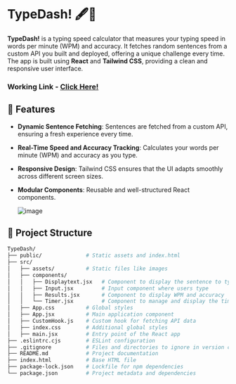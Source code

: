# TypeDash! 🖋️💨

**TypeDash!** is a typing speed calculator that measures your typing speed in words per minute (WPM) and accuracy. It fetches random sentences from a custom API you built and deployed, offering a unique challenge every time. The app is built using **React** and **Tailwind CSS**, providing a clean and responsive user interface.

### Working Link - [Click Here!](https://typing-speed-test-chi.vercel.app/)

## 🚀 Features

- **Dynamic Sentence Fetching**: Sentences are fetched from a custom API, ensuring a fresh experience every time.
- **Real-Time Speed and Accuracy Tracking**: Calculates your words per minute (WPM) and accuracy as you type.
- **Responsive Design**: Tailwind CSS ensures that the UI adapts smoothly across different screen sizes.
- **Modular Components**: Reusable and well-structured React components.

  ![image](https://github.com/user-attachments/assets/920193f9-e54f-403f-b785-bd24b5fab3b5)

## 📂 Project Structure

```bash
TypeDash/
├── public/              # Static assets and index.html
├── src/
│   ├── assets/          # Static files like images
│   ├── components/
│   │   ├── Displaytext.jsx   # Component to display the sentence to type
│   │   ├── Input.jsx         # Input component where users type
│   │   ├── Results.jsx       # Component to display WPM and accuracy
│   │   └── Timer.jsx         # Component to manage and display the timer
│   ├── App.css          # Global styles
│   ├── App.jsx          # Main application component
│   ├── CustomHook.js    # Custom hook for fetching API data
│   ├── index.css        # Additional global styles
│   ├── main.jsx         # Entry point of the React app
├── .eslintrc.cjs        # ESLint configuration
├── .gitignore           # Files and directories to ignore in version control
├── README.md            # Project documentation
├── index.html           # Base HTML file
├── package-lock.json    # Lockfile for npm dependencies
└── package.json         # Project metadata and dependencies
